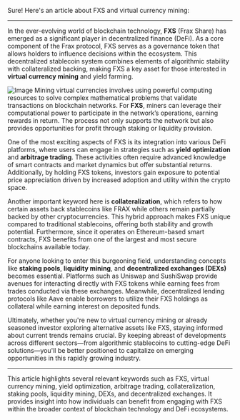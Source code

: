 Sure! Here's an article about FXS and virtual currency mining:

---

In the ever-evolving world of blockchain technology, **FXS** (Frax Share) has emerged as a significant player in decentralized finance (DeFi). As a core component of the Frax protocol, FXS serves as a governance token that allows holders to influence decisions within the ecosystem. This decentralized stablecoin system combines elements of algorithmic stability with collateralized backing, making FXS a key asset for those interested in **virtual currency mining** and yield farming.


![Image](https://github.com/user-attachments/assets/31692037-0104-4703-abd1-696b6a7dd41b)
Mining virtual currencies involves using powerful computing resources to solve complex mathematical problems that validate transactions on blockchain networks. For **FXS**, miners can leverage their computational power to participate in the network’s operations, earning rewards in return. The process not only supports the network but also provides opportunities for profit through staking or liquidity provision.

One of the most exciting aspects of FXS is its integration into various DeFi platforms, where users can engage in strategies such as **yield optimization** and **arbitrage trading**. These activities often require advanced knowledge of smart contracts and market dynamics but offer substantial returns. Additionally, by holding FXS tokens, investors gain exposure to potential price appreciation driven by increased adoption and utility within the crypto space.

Another important keyword here is **collateralization**, which refers to how certain assets back stablecoins like FRAX while others remain partially backed by other cryptocurrencies. This hybrid approach makes FXS unique compared to traditional stablecoins, offering both stability and growth potential. Furthermore, since it operates on Ethereum-based smart contracts, FXS benefits from one of the largest and most secure blockchains available today.

For anyone looking to enter this burgeoning field, understanding concepts like **staking pools**, **liquidity mining**, and **decentralized exchanges (DEXs)** becomes essential. Platforms such as Uniswap and SushiSwap provide avenues for interacting directly with FXS tokens while earning fees from trades conducted via these exchanges. Meanwhile, decentralized lending protocols like Aave enable borrowers to utilize their FXS holdings as collateral while earning interest on deposited funds.

Ultimately, whether you're new to virtual currency mining or already seasoned investor exploring alternative assets like FXS, staying informed about current trends remains crucial. By keeping abreast of developments across different sectors—from algorithmic stablecoins to cutting-edge DeFi solutions—you'll be better positioned to capitalize on emerging opportunities in this rapidly growing industry.

--- 

This article highlights several relevant keywords such as FXS, virtual currency mining, yield optimization, arbitrage trading, collateralization, staking pools, liquidity mining, DEXs, and decentralized exchanges. It provides insight into how individuals can benefit from engaging with FXS within the broader context of blockchain technology and DeFi ecosystems.